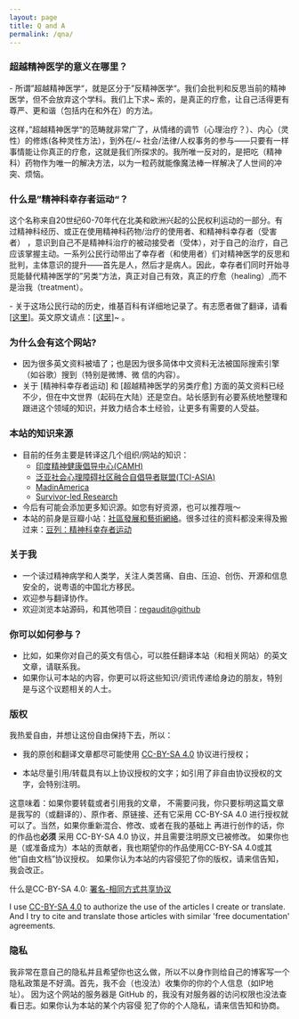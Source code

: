 ```yaml
---
layout: page
title: Q and A
permalink: /qna/
---
```


<h3>超越精神医学的意义在哪里？</h3>
<p>- 所谓”超越精神医学“，就是区分于”反精神医学“。我们会批判和反思当前的精神医学，但不会放弃这个学科。我们上下求~
索的，是真正的疗愈，让自己活得更有尊严、更和谐（包括内在和外在）的方法。</p>
<p>这样，”超越精神医学“的范畴就非常广了，从情绪的调节（心理治疗？）、内心（灵性）的修炼(各种灵性方法），到外在/~
社会/法律/人权事务的参与——只要有一样事情能让你真正的疗愈，这就是我们所探求的。我所唯一反对的，是把吃（精神科）药物作为唯一的解决方法，以为一粒药就能像魔法棒一样解决了人世间的冲突、烦恼。</p>

<h3> 什么是”精神科幸存者运动“？</h3>
<p> 这个名称来自20世纪60-70年代在北美和欧洲兴起的公民权利运动的一部分。有过精神科经历、或正在使用精神科药物/治疗的使用者、和精神科幸存者（受害者）
，意识到自己不是精神科治疗的被动接受者（受体），对于自己的治疗，自己应该掌握主动。一系列公民行动带出了幸存者（和使用者）们对精神医学的反思和批判，主体意识的提升——首先是人，然后才是病人。因此，幸存者们同时开始寻觅能替代精神医学的”另类“方法，真正对自己有效，真正的疗愈（healing）,而不是治我（treatment）。</p>
<p>- 关于这场公民行动的历史，维基百科有详细地记录了。有志愿者做了翻译，请看<a href="{{ site.baseurl }}/movement-
cn/">[这里]</a>。英文原文请点：<a href="https://en.wikipedia.org/wiki/Psychiatric_survivor_movement">[这里]</a>~
。</p>


### 为什么会有这个网站?
- 因为很多英文资料被墙了；也是因为很多简体中文资料无法被国际搜索引擎（如谷歌）搜到（特别是微博、微
信的内容）。
- 关于 [精神科幸存者运动] 和 [超越精神医学的另类疗愈] 方面的英文资料已经不少，但在中文世界（起码在大陆）还是空白。站长感到有必要系统地整理和跟进这个领域的知识，并致力结合本土经验，让更多有需要的人受益。

### 本站的知识来源
- 目前的任务主要是转译这几个组织/网站的知识：
    - [印度精神健康倡导中心(CAMH)](http://camhjournal.com)
    - [泛亚社会心理障碍社区融合自倡导者联盟(TCI-ASIA)](https://transformingcommunitiesforinclusion.wordpress.com)
    - [MadinAmerica](http://www.madinamerica.com)
    - [Survivor-led Research](http://www.survivor-research.com/)
- 今后有可能会添加更多知识源。如您有好资源，也可以推荐哦～
- 本站的前身是豆瓣小站：[社區發展和藝術網絡](http://site.douban.com/216443/room/2955353/)。很多过往的资料都没来得及搬过来：[豆列：精神科幸存者运动](http://www.douban.com/doulist/37393203/)

### 关于我
- 一个读过精神病学和人类学，关注人类苦痛、自由、压迫、创伤、开源和信息安全的，说粤语的中国北方移民。
- 欢迎参与翻译协作。
- 欢迎浏览本站源码，和其他项目：[regaudit@github](https://github.com/regaudit)

### 你可以如何参与？
- 比如，如果你对自己的英文有信心，可以胜任翻译本站（和相关网站）的英文文章，请联系我。 
- 如果你认可本站的内容，你更可以将这些知识/资讯传递给身边的朋友，特别是与这个议题相关的人士。  
 
### 版权
我热爱自由，并想让这份自由保持下去，所以：  

- 我的原创和翻译文章都尽可能使用 [CC-BY-SA 4.0](https://creativecommons.org/licenses/by-sa/4.0/) 协议进行授权；  

- 本站尽量引用/转载具有以上协议授权的文字；如引用了非自由协议授权的文字，会特别注明。  

这意味着：如果你要转载或者引用我的文章， 不需要问我，你只要标明这篇文章是我写的（或翻译的）、原作者、原链接、还有它采用 CC-BY-SA 4.0 进行授权就可以了。当然，如果你重新混合、修改、或者在我的基础上
再进行创作的话，你的作品也**必须** 采用 CC-BY-SA 4.0 协议，并且需要注明原文已被修改。
如果你也是（或准备成为）本站的贡献者，我也期望你的作品使用CC-BY-SA 4.0或其他“自由文档”协议授权。
如果你认为本站的内容侵犯了你的版权，请来信告知，我会改正。  

什么是CC-BY-SA 4.0: [署名-相同方式共享协议](https://creativecommons.org/licenses/by-sa/4.0/deed.zh)  

I use [CC-BY-SA 4.0](https://creativecommons.org/licenses/by-sa/4.0/) to authorize the use of the articles I create or translate. And I try to cite and translate those articles with similar 'free documentation' agreements.  


### 隐私
我非常在意自己的隐私并且希望你也这么做，所以不以身作则给自己的博客写一个隐私政策是不好滴。首先，我不会（也没法）收集你的你的个人信息（如IP地址）。
因为这个网站的服务器是 GitHub 的，我没有对服务器的访问权限也没法查看日志。如果你认为本站的某个内容侵
犯了你的个人隐私，请来信告知和协商。

